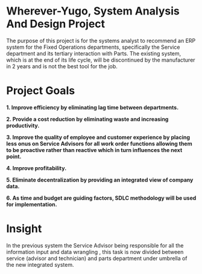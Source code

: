 # Wherever-Yugo, System Analysis And Design Project
 
The purpose of this project is for the systems analyst to recommend an ERP system for the Fixed Operations departments, specifically the Service department and its tertiary interaction with Parts. The existing system, which is at the end of its life cycle, will be discontinued by the manufacturer in 2 years and is not the best tool for the job. 

# Project Goals 
**1. Improve efficiency by eliminating lag time between departments.** 

**2. Provide a cost reduction by eliminating waste and increasing productivity.**

**3. Improve the quality of employee and customer experience by placing less onus on Service Advisors for all work order functions allowing them to be proactive rather than reactive which in turn influences the next point.**

**4. Improve profitability.**

**5. Eliminate decentralization by providing an integrated view of company data.**

**6. As time and budget are guiding factors, SDLC methodology will be used for implementation.**

# Insight 
In the previous system the Service Advisor being responsible for all the information input and data wrangling , this task is now divided between service (advisor and technician) and parts department under umbrella of the new integrated system. 


